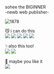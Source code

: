 sohee the BIGINNER<br>
-newb web publisher-<br>

![1878](https://user-images.githubusercontent.com/80902808/165100451-46211fa5-4a9b-4ccf-a1bc-a2681d2682ff.gif)

😼 i can do this<br>
<img src="https://img.shields.io/badge/html5-cdc1b4?style=flat-square&logo=HTML5&logoColor=white"/>
<img src="https://img.shields.io/badge/css3-cdc1b4?style=flat-square&logo=CSS3&logoColor=white"/>
<img src="https://img.shields.io/badge/sass-cdc1b4?style=flat-square&logo=Sass&logoColor=white"/>
<img src="https://img.shields.io/badge/JavaScript-cdc1b4?style=flat-square&logo=JavaScript&logoColor=white"/>
<img src="https://img.shields.io/badge/jQuery-cdc1b4?style=flat-square&logo=jQuery&logoColor=white"/>

✨also this too!<br>
<img src="https://img.shields.io/badge/Photoshop-cdc1b4?style=flat-square&logo=AdobePhotoshop&logoColor=white"/>
<img src="https://img.shields.io/badge/Illustrator-cdc1b4?style=flat-square&logo=AdobeIllustrator&logoColor=white"/>

🎨 maybe you like it<br>
 <a href="https://instagram.com/cotton_a_kid?utm_medium=copy_link"><img src="https://img.shields.io/badge/Instagram-F08705?style=flat-square&logo=Instagram&logoColor=white"/>
 </a>

